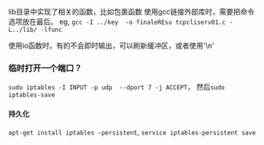 lib目录中实现了相关的函数，比如包裹函数 
使用gcc链接外部库时，需要把命令选项放在最后。
eg, `gcc -I ../key  -o finaleREsu tcpcliserv01.c -L../lib/ -lfunc `   

使用io函数时，有的不会即时输出，可以刷新缓冲区，或者使用'\n'

### 临时打开一个端口？

`sudo iptables -I INPUT -p udp  --dport 7 -j ACCEPT`， 然后`sudo iptables-save`

#### 持久化

`apt-get install iptables -persistent`, `service iptables-persistent save`



